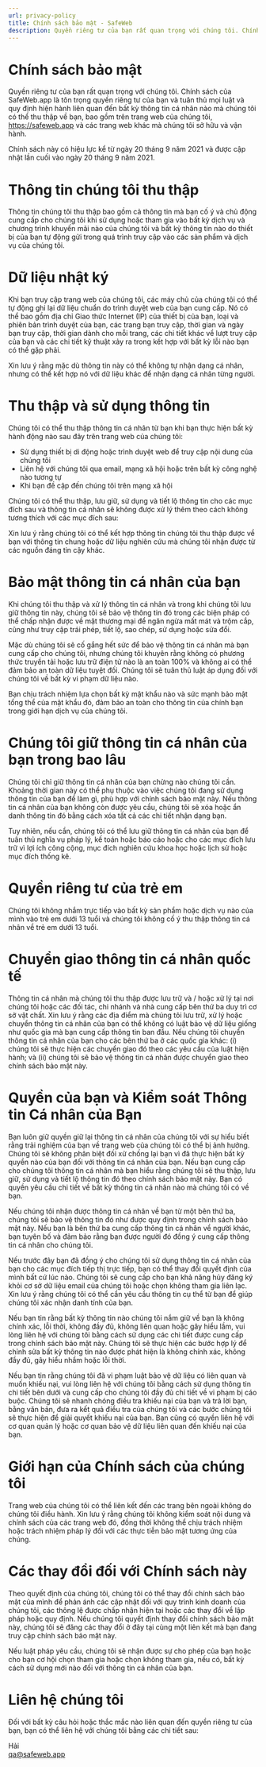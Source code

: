 ```yaml
---
url: privacy-policy
title: Chính sách bảo mật - SafeWeb
description: Quyền riêng tư của bạn rất quan trọng với chúng tôi. Chính sách của SafeWeb.app là tôn trọng quyền riêng tư của bạn và tuân thủ mọi luật và quy định hiện hành liên quan đến bất kỳ thông tin cá nhân nào
---
```

# Chính sách bảo mật
Quyền riêng tư của bạn rất quan trọng với chúng tôi. Chính sách của SafeWeb.app là tôn trọng quyền riêng tư của bạn và tuân thủ mọi luật và quy định hiện hành liên quan đến bất kỳ thông tin cá nhân nào mà chúng tôi có thể thu thập về bạn, bao gồm trên trang web của chúng tôi, https://safeweb.app và các trang web khác mà chúng tôi sở hữu và vận hành.

Chính sách này có hiệu lực kể từ ngày 20 tháng 9 năm 2021 và được cập nhật lần cuối vào ngày 20 tháng 9 năm 2021.

# Thông tin chúng tôi thu thập
Thông tin chúng tôi thu thập bao gồm cả thông tin mà bạn cố ý và chủ động cung cấp cho chúng tôi khi sử dụng hoặc tham gia vào bất kỳ dịch vụ và chương trình khuyến mãi nào của chúng tôi và bất kỳ thông tin nào do thiết bị của bạn tự động gửi trong quá trình truy cập vào các sản phẩm và dịch vụ của chúng tôi.

# Dữ liệu nhật ký
Khi bạn truy cập trang web của chúng tôi, các máy chủ của chúng tôi có thể tự động ghi lại dữ liệu chuẩn do trình duyệt web của bạn cung cấp. Nó có thể bao gồm địa chỉ Giao thức Internet (IP) của thiết bị của bạn, loại và phiên bản trình duyệt của bạn, các trang bạn truy cập, thời gian và ngày bạn truy cập, thời gian dành cho mỗi trang, các chi tiết khác về lượt truy cập của bạn và các chi tiết kỹ thuật xảy ra trong kết hợp với bất kỳ lỗi nào bạn có thể gặp phải.

Xin lưu ý rằng mặc dù thông tin này có thể không tự nhận dạng cá nhân, nhưng có thể kết hợp nó với dữ liệu khác để nhận dạng cá nhân từng người.

# Thu thập và sử dụng thông tin
Chúng tôi có thể thu thập thông tin cá nhân từ bạn khi bạn thực hiện bất kỳ hành động nào sau đây trên trang web của chúng tôi:
- Sử dụng thiết bị di động hoặc trình duyệt web để truy cập nội dung của chúng tôi
- Liên hệ với chúng tôi qua email, mạng xã hội hoặc trên bất kỳ công nghệ nào tương tự
- Khi bạn đề cập đến chúng tôi trên mạng xã hội

Chúng tôi có thể thu thập, lưu giữ, sử dụng và tiết lộ thông tin cho các mục đích sau và thông tin cá nhân sẽ không được xử lý thêm theo cách không tương thích với các mục đích sau:

Xin lưu ý rằng chúng tôi có thể kết hợp thông tin chúng tôi thu thập được về bạn với thông tin chung hoặc dữ liệu nghiên cứu mà chúng tôi nhận được từ các nguồn đáng tin cậy khác.

# Bảo mật thông tin cá nhân của bạn
Khi chúng tôi thu thập và xử lý thông tin cá nhân và trong khi chúng tôi lưu giữ thông tin này, chúng tôi sẽ bảo vệ thông tin đó trong các biện pháp có thể chấp nhận được về mặt thương mại để ngăn ngừa mất mát và trộm cắp, cũng như truy cập trái phép, tiết lộ, sao chép, sử dụng hoặc sửa đổi.

Mặc dù chúng tôi sẽ cố gắng hết sức để bảo vệ thông tin cá nhân mà bạn cung cấp cho chúng tôi, nhưng chúng tôi khuyên rằng không có phương thức truyền tải hoặc lưu trữ điện tử nào là an toàn 100% và không ai có thể đảm bảo an toàn dữ liệu tuyệt đối. Chúng tôi sẽ tuân thủ luật áp dụng đối với chúng tôi về bất kỳ vi phạm dữ liệu nào.

Bạn chịu trách nhiệm lựa chọn bất kỳ mật khẩu nào và sức mạnh bảo mật tổng thể của mật khẩu đó, đảm bảo an toàn cho thông tin của chính bạn trong giới hạn dịch vụ của chúng tôi.

# Chúng tôi giữ thông tin cá nhân của bạn trong bao lâu
Chúng tôi chỉ giữ thông tin cá nhân của bạn chừng nào chúng tôi cần. Khoảng thời gian này có thể phụ thuộc vào việc chúng tôi đang sử dụng thông tin của bạn để làm gì, phù hợp với chính sách bảo mật này. Nếu thông tin cá nhân của bạn không còn được yêu cầu, chúng tôi sẽ xóa hoặc ẩn danh thông tin đó bằng cách xóa tất cả các chi tiết nhận dạng bạn.

Tuy nhiên, nếu cần, chúng tôi có thể lưu giữ thông tin cá nhân của bạn để tuân thủ nghĩa vụ pháp lý, kế toán hoặc báo cáo hoặc cho các mục đích lưu trữ vì lợi ích công cộng, mục đích nghiên cứu khoa học hoặc lịch sử hoặc mục đích thống kê.

# Quyền riêng tư của trẻ em
Chúng tôi không nhắm trực tiếp vào bất kỳ sản phẩm hoặc dịch vụ nào của mình vào trẻ em dưới 13 tuổi và chúng tôi không cố ý thu thập thông tin cá nhân về trẻ em dưới 13 tuổi.

# Chuyển giao thông tin cá nhân quốc tế
Thông tin cá nhân mà chúng tôi thu thập được lưu trữ và / hoặc xử lý tại nơi chúng tôi hoặc các đối tác, chi nhánh và nhà cung cấp bên thứ ba duy trì cơ sở vật chất. Xin lưu ý rằng các địa điểm mà chúng tôi lưu trữ, xử lý hoặc chuyển thông tin cá nhân của bạn có thể không có luật bảo vệ dữ liệu giống như quốc gia mà bạn cung cấp thông tin ban đầu. Nếu chúng tôi chuyển thông tin cá nhân của bạn cho các bên thứ ba ở các quốc gia khác: (i) chúng tôi sẽ thực hiện các chuyển giao đó theo các yêu cầu của luật hiện hành; và (ii) chúng tôi sẽ bảo vệ thông tin cá nhân được chuyển giao theo chính sách bảo mật này.

# Quyền của bạn và Kiểm soát Thông tin Cá nhân của Bạn
Bạn luôn giữ quyền giữ lại thông tin cá nhân của chúng tôi với sự hiểu biết rằng trải nghiệm của bạn về trang web của chúng tôi có thể bị ảnh hưởng. Chúng tôi sẽ không phân biệt đối xử chống lại bạn vì đã thực hiện bất kỳ quyền nào của bạn đối với thông tin cá nhân của bạn. Nếu bạn cung cấp cho chúng tôi thông tin cá nhân mà bạn hiểu rằng chúng tôi sẽ thu thập, lưu giữ, sử dụng và tiết lộ thông tin đó theo chính sách bảo mật này. Bạn có quyền yêu cầu chi tiết về bất kỳ thông tin cá nhân nào mà chúng tôi có về bạn.

Nếu chúng tôi nhận được thông tin cá nhân về bạn từ một bên thứ ba, chúng tôi sẽ bảo vệ thông tin đó như được quy định trong chính sách bảo mật này. Nếu bạn là bên thứ ba cung cấp thông tin cá nhân về người khác, bạn tuyên bố và đảm bảo rằng bạn được người đó đồng ý cung cấp thông tin cá nhân cho chúng tôi.

Nếu trước đây bạn đã đồng ý cho chúng tôi sử dụng thông tin cá nhân của bạn cho các mục đích tiếp thị trực tiếp, bạn có thể thay đổi quyết định của mình bất cứ lúc nào. Chúng tôi sẽ cung cấp cho bạn khả năng hủy đăng ký khỏi cơ sở dữ liệu email của chúng tôi hoặc chọn không tham gia liên lạc. Xin lưu ý rằng chúng tôi có thể cần yêu cầu thông tin cụ thể từ bạn để giúp chúng tôi xác nhận danh tính của bạn.

Nếu bạn tin rằng bất kỳ thông tin nào chúng tôi nắm giữ về bạn là không chính xác, lỗi thời, không đầy đủ, không liên quan hoặc gây hiểu lầm, vui lòng liên hệ với chúng tôi bằng cách sử dụng các chi tiết được cung cấp trong chính sách bảo mật này. Chúng tôi sẽ thực hiện các bước hợp lý để chỉnh sửa bất kỳ thông tin nào được phát hiện là không chính xác, không đầy đủ, gây hiểu nhầm hoặc lỗi thời.

Nếu bạn tin rằng chúng tôi đã vi phạm luật bảo vệ dữ liệu có liên quan và muốn khiếu nại, vui lòng liên hệ với chúng tôi bằng cách sử dụng thông tin chi tiết bên dưới và cung cấp cho chúng tôi đầy đủ chi tiết về vi phạm bị cáo buộc. Chúng tôi sẽ nhanh chóng điều tra khiếu nại của bạn và trả lời bạn, bằng văn bản, đưa ra kết quả điều tra của chúng tôi và các bước chúng tôi sẽ thực hiện để giải quyết khiếu nại của bạn. Bạn cũng có quyền liên hệ với cơ quan quản lý hoặc cơ quan bảo vệ dữ liệu liên quan đến khiếu nại của bạn.

# Giới hạn của Chính sách của chúng tôi
Trang web của chúng tôi có thể liên kết đến các trang bên ngoài không do chúng tôi điều hành. Xin lưu ý rằng chúng tôi không kiểm soát nội dung và chính sách của các trang web đó, đồng thời không thể chịu trách nhiệm hoặc trách nhiệm pháp lý đối với các thực tiễn bảo mật tương ứng của chúng.

# Các thay đổi đối với Chính sách này
Theo quyết định của chúng tôi, chúng tôi có thể thay đổi chính sách bảo mật của mình để phản ánh các cập nhật đối với quy trình kinh doanh của chúng tôi, các thông lệ được chấp nhận hiện tại hoặc các thay đổi về lập pháp hoặc quy định. Nếu chúng tôi quyết định thay đổi chính sách bảo mật này, chúng tôi sẽ đăng các thay đổi ở đây tại cùng một liên kết mà bạn đang truy cập chính sách bảo mật này.

Nếu luật pháp yêu cầu, chúng tôi sẽ nhận được sự cho phép của bạn hoặc cho bạn cơ hội chọn tham gia hoặc chọn không tham gia, nếu có, bất kỳ cách sử dụng mới nào đối với thông tin cá nhân của bạn.

# Liên hệ chúng tôi
Đối với bất kỳ câu hỏi hoặc thắc mắc nào liên quan đến quyền riêng tư của bạn, bạn có thể liên hệ với chúng tôi bằng các chi tiết sau:

Hải\
qa@safeweb.app